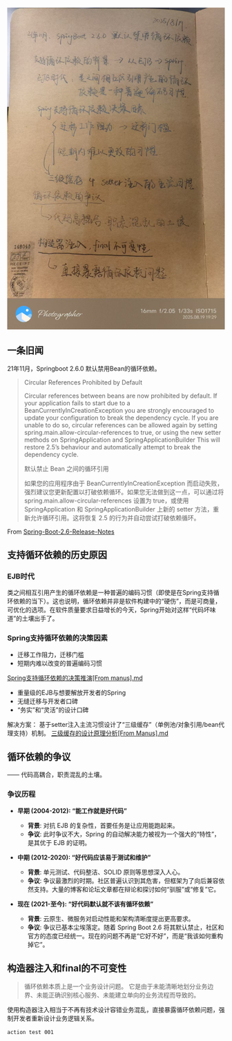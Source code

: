 ![2025年8月19日-循环依赖发展历史.jpg](image/2025%E5%B9%B48%E6%9C%8819%E6%97%A5-%E5%BE%AA%E7%8E%AF%E4%BE%9D%E8%B5%96%E5%8F%91%E5%B1%95%E5%8E%86%E5%8F%B2.jpg)

## 一条旧闻
21年11月，Springboot 2.6.0 默认禁用Bean的循环依赖。


>Circular References Prohibited by Default
>
>Circular references between beans are now prohibited by default. 
> If your application fails to start due to a BeanCurrentlyInCreationException you are strongly encouraged to update your configuration to break the dependency cycle. If you are unable to do so, circular references can be allowed again by setting spring.main.allow-circular-references to true, or using the new setter methods on SpringApplication and SpringApplicationBuilder This will restore 2.5’s behaviour and automatically attempt to break the dependency cycle.
> 
> 默认禁止 Bean 之间的循环引用
> 
> 如果您的应用程序由于 BeanCurrentlyInCreationException 而启动失败，强烈建议您更新配置以打破依赖循环。如果您无法做到这一点，可以通过将 spring.main.allow-circular-references 设置为 true，或使用 SpringApplication 和 SpringApplicationBuilder 上新的 setter 方法，重新允许循环引用。这将恢复 2.5 的行为并自动尝试打破依赖循环。
> 
From <a href='https://github.com/spring-projects/spring-boot/wiki/Spring-Boot-2.6-Release-Notes'>Spring-Boot-2.6-Release-Notes</a>

## 支持循环依赖的历史原因

### EJB时代

类之间相互引用产生的循环依赖是一种普遍的编码习惯（即使是在Spring支持循环依赖的当下）。这也说明，循环依赖并非是软件构建中的“硬伤”，而是可商量，可优化的选项。在软件质量要求日益增长的今天，Spring开始对这样“代码坏味道”的土壤出手了。

### Spring支持循环依赖的决策因素

- 迁移工作阻力，迁移门槛
- 短期内难以改变的普遍编码习惯


[Spring支持循环依赖的决策推演[From manus].md](Spring%E6%94%AF%E6%8C%81%E5%BE%AA%E7%8E%AF%E4%BE%9D%E8%B5%96%E7%9A%84%E5%86%B3%E7%AD%96%E6%8E%A8%E6%BC%94%5BFrom%20manus%5D.md)
- 重量级的EJB与想要解放开发者的Spring
- 无缝迁移与开发者口碑
- “务实”和“灵活”的设计口碑


解决方案： 基于setter注入主流习惯设计了“三级缓存”（单例池/对象引用/bean代理支持）机制。
[三级缓存的设计原理分析[From Manus].md](%E4%B8%89%E7%BA%A7%E7%BC%93%E5%AD%98%E7%9A%84%E8%AE%BE%E8%AE%A1%E5%8E%9F%E7%90%86%E5%88%86%E6%9E%90%5BFrom%20Manus%5D.md)

## 循环依赖的争议 
—— 代码高耦合，职责混乱的土壤。

### 争议历程
*   **早期 (2004-2012): “能工作就是好代码”**
    *   **背景**: 对抗 EJB 的复杂性，首要任务是让应用能跑起来。
    *   **争议**: 此时争议不大，Spring 的自动解决能力被视为一个强大的“特性”，是其优于 EJB 的证明。

*   **中期 (2012-2020): “好代码应该易于测试和维护”**
    *   **背景**: 单元测试、代码整洁、SOLID 原则等思想深入人心。
    *   **争议**: 争议最激烈的时期。社区普遍认识到其危害，但框架为了向后兼容依然支持。大量的博客和论坛文章都在辩论和探讨如何“驯服”或“修复”它。

*   **现在 (2021-至今): “好代码默认就不该有循环依赖”**
    *   **背景**: 云原生、微服务对启动性能和架构清晰度提出更高要求。
    *   **争议**: 争议已基本尘埃落定。随着 Spring Boot 2.6 将其默认禁止，社区和官方的态度已经统一。现在的问题不再是“它好不好”，而是“我该如何重构掉它”。

## 构造器注入和final的不可变性

> 循环依赖本质上是一个业务设计问题。 它是由于未能清晰地划分业务边界、未能正确识别核心服务、未能建立单向的业务流程而导致的。


使用构造器注入相当于不再有技术设计容错业务混乱，直接暴露循环依赖问题，强制开发者重新设计业务逻辑关系。

```
action test 001
```